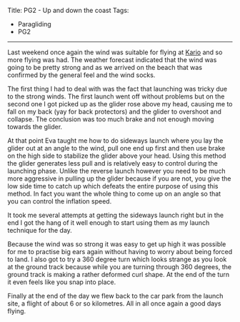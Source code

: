Title: PG2 - Up and down the coast
Tags:
  - Paragliding
  - PG2
---

Last weekend once again the wind was suitable for flying at [Kario](https://en.wikipedia.org/wiki/Kariotahi_Beach)
and so more flying was had. The weather forecast indicated that the wind was going to be pretty strong
and as we arrived on the beach that was confirmed by the general feel and the wind socks.

The first thing I had to deal with was the fact that launching was tricky due to the strong winds.
The first launch went off without problems but on the second one I got picked up as the glider rose
above my head, causing me to fall on my back (yay for back protectors) and the glider to overshoot
and collapse. The conclusion was too much brake and not enough moving towards the glider.

At that point Eva taught me how to do sideways launch where you lay the glider out at an angle to
the wind, pull one end up first and then use brake on the high side to stabilize the glider above your
head. Using this method the glider generates less pull and is relatively easy to control during the
launching phase. Unlike the reverse launch however you need to be much more aggressive in pulling up
the glider because if you are not, you give the low side time to catch up which defeats the entire
purpose of using this method. In fact you want the whole thing to come up on an angle so that you
can control the inflation speed.

It took me several attempts at getting the sideways launch right but in the end I got the hang of it
well enough to start using them as my launch technique for the day.

Because the wind was so strong it was easy to get up high it was possible for me to practise big ears
again without having to worry about being forced to land. I also got to try a 360 degree turn which
looks strange as you look at the ground track because while you are turning through 360 degrees, the
ground track is making a rather deformed curl shape. At the end of the turn it even feels like you
snap into place.

Finally at the end of the day we flew back to the car park from the launch site, a flight of about
6 or so kilometres. All in all once again a good days flying.
